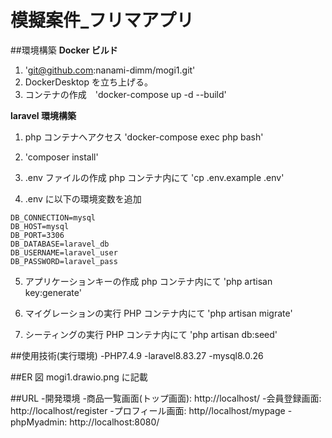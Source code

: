# 模擬案件\_フリマアプリ

##環境構築
**Docker ビルド**

1. 'git@github.com:nanami-dimm/mogi1.git'
2. DockerDesktop を立ち上げる。
3. コンテナの作成　'docker-compose up -d --build'

**laravel 環境構築**

1. php コンテナへアクセス
   'docker-compose exec php bash'
2. 'composer install'

3. .env ファイルの作成
   php コンテナ内にて
   'cp .env.example .env'

4. .env に以下の環境変数を追加

```text
DB_CONNECTION=mysql
DB_HOST=mysql
DB_PORT=3306
DB_DATABASE=laravel_db
DB_USERNAME=laravel_user
DB_PASSWORD=laravel_pass
```

5. アプリケーションキーの作成
   php コンテナ内にて
   'php artisan key:generate'

6. マイグレーションの実行
   PHP コンテナ内にて
   'php artisan migrate'

7. シーティングの実行
   PHP コンテナ内にて
   'php artisan db:seed'

##使用技術(実行環境)
-PHP7.4.9
-laravel8.83.27
-mysql8.0.26

##ER 図
mogi1.drawio.png に記載

##URL -開発環境 -商品一覧画面(トップ画面): http://localhost/ -会員登録画面: http://localhost/register -プロフィール画面: http//localhost/mypage
-phpMyadmin: http://localhost:8080/
